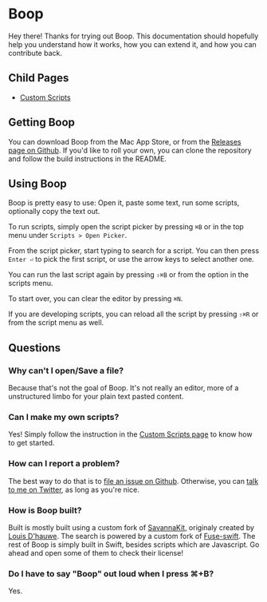 # Boop

Hey there! Thanks for trying out Boop. This documentation should hopefully help you understand how it works, how you can extend it, and how you can contribute back.

## Child Pages

 - [Custom Scripts](CustomScripts.md)

## Getting Boop

You can download Boop from the Mac App Store, or from the [Releases page on Github](https://github.com/IvanMathy/Boop/releases). If you'd like to roll your own, you can clone the repository and follow the build instructions in the README.

## Using Boop

Boop is pretty easy to use: Open it, paste some text, run some scripts, optionally copy the text out.

To run scripts, simply open the script picker by pressing `⌘B` or in the top menu under `Scripts > Open Picker`. 

From the script picker, start typing to search for a script. You can then press `Enter ⏎` to pick the first script, or use the arrow keys to select another one. 

You can run the last script again by pressing `⇧⌘B` or from the option in the scripts menu.

To start over, you can clear the editor by pressing `⌘N`. 

If you are developing scripts, you can reload all the script by pressing `⇧⌘R` or  from the script menu as well.

## Questions

### Why can't I open/Save a file?

Because that's not the goal of Boop. It's not really an editor, more of a unstructured limbo for your plain text pasted content.

### Can I make my own scripts?

Yes! Simply follow the instruction in the [Custom Scripts page](CustomScripts.md) to know how to get started.

### How can I report a problem?

The best way to do that is to [file an issue on Github](https://github.com/IvanMathy/Boop/issues/new). Otherwise, you can [talk to me on Twitter](https://twitter.com/OKatBest), as long as you're nice.

### How is Boop built?

Built is mostly built using a custom fork of [SavannaKit](https://github.com/IvanMathy/savannakit), originaly created by [Louis D'hauwe](http://twitter.com/LouisDhauwe). The search is powered by a custom fork of [Fuse-swift](https://github.com/IvanMathy/fuse-swift). The rest of Boop is simply built in Swift, besides scripts which are Javascript. Go ahead and open some of them to check their license!

### Do I have to say "Boop" out loud when I press ⌘+B?

Yes.
